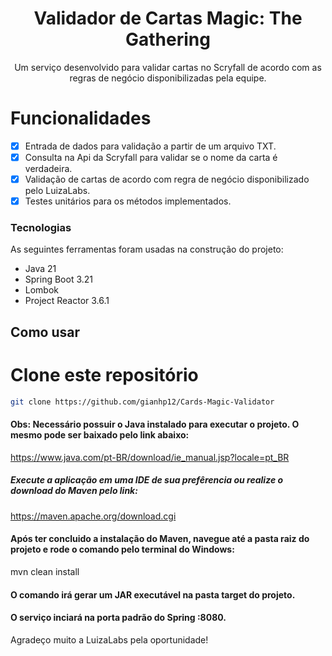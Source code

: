 
<h1 align="center">Validador de Cartas Magic: The Gathering</h1>

<p align="center">
  Um serviço desenvolvido para validar cartas no Scryfall de acordo com as regras de negócio disponibilizadas pela equipe.
</p>


# Funcionalidades

- [x] Entrada de dados para validação a partir de um arquivo TXT.
- [x] Consulta na Api da Scryfall para validar se o nome da carta é verdadeira.
- [x] Validação de cartas de acordo com regra de negócio disponibilizado pelo LuizaLabs.
- [x] Testes unitários para os métodos implementados.

### Tecnologias

As seguintes ferramentas foram usadas na construção do projeto:

- Java 21
- Spring Boot 3.21
- Lombok
- Project Reactor 3.6.1

## Como usar

# Clone este repositório
```bash
git clone https://github.com/gianhp12/Cards-Magic-Validator
```
#### Obs: Necessário possuir o Java instalado para executar o projeto. O mesmo pode ser baixado pelo link abaixo:
<a>https://www.java.com/pt-BR/download/ie_manual.jsp?locale=pt_BR</a>


##### Execute a aplicação em uma IDE de sua prefêrencia ou realize o download do Maven pelo link: 
<a>https://maven.apache.org/download.cgi</a>

#### Após ter concluido a instalação do Maven, navegue até a pasta raiz do projeto e rode o comando pelo terminal do Windows:
 
 mvn clean install

#### O comando irá gerar um JAR executável na pasta target do projeto.

#### O serviço inciará na porta padrão do Spring :8080.

Agradeço muito a LuizaLabs pela oportunidade!







